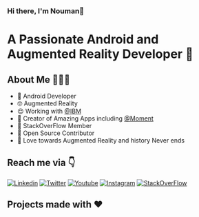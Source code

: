 ### Hi there, I'm Nouman👋


# A Passionate Android and Augmented Reality Developer 🚀 

## About Me 🤷🏻‍♂️

* 📱 Android Developer
* 🤓 Augmented Reality
* 😌 Working with [@IBM](https://ibm.com/)
* 🐶 Creator of Amazing Apps including [@Moment](https://inthemoment.io)
* 📸 StackOverFlow Member 
* 📝 Open Source Contributor
* 🚀 Love towards Augmented Reality and history Never ends
## 
## Reach me via 👇

[![Linkedin](https://img.shields.io/badge/LinkedIn-blue.svg?style=for-the-badge&logo=linkedin)](https://www.linkedin.com/in/chnouman/)
[![Twitter](https://img.shields.io/badge/Twitter-skyblue.svg?style=for-the-badge&logo=twitter)](https://twitter.com/chnouman200)
[![Youtube](https://img.shields.io/badge/Youtube-red.svg?style=for-the-badge&logo=youtube)](https://www.youtube.com/channel/UCaQO8eigwLUe5Ktl3UZrEDA)
[![Instagram](https://img.shields.io/badge/Instagram-gray.svg?style=for-the-badge&logo=instagram)](https://www.instagram.com/codewithnomi/)
[![StackOverFlow](https://img.shields.io/stackexchange/stackoverflow/r/6236752)](https://stackoverflow.com/users/6236752/nouman-ch)


## Projects made with ❤️ 
